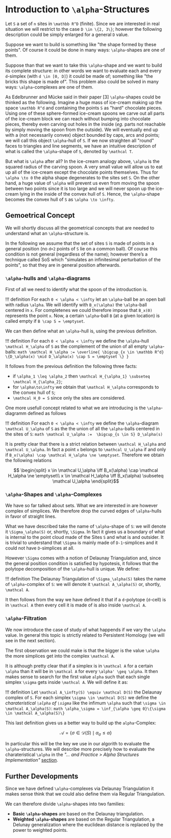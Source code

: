 # Introduction to ``\alpha``-Structures

Let ``S`` a set of ``n`` sites in ``\mathbb R^D`` (finite).
Since we are interested in real situation we will restrict to the case ``D \in \{2, 3\}``; however the following description could be simply enlarged for a general ``D`` value.

Suppose we want to build is something like "the shape formed by these points".
Of course it could be done in many ways: ``\alpha``-shapes are one of them.

Suppose than that we want to take this ``\alpha``-shape and we want to build its complete structure: in other words we want to evaluate each and every ``d``-simplex (with ``d \in [0, D]``) it could be made of; something like "the bricks this shape is made of".
This problem also could be solved in many ways: ``\alpha``-complexes are one of them.

As Edelbrunner and Mücke said in their paper [3] ``\alpha``-shapes could be thinked as the following.
Imagine a huge mass of ice-cream making up the space ``\mathbb R^d`` and containing the points ``S`` as "hard" chocolate pieces. Using one of these sphere-formed ice-cream spoons we carve out all parts of the ice-cream block we can reach without bumping into chocolate pieces, thereby even carving out holes in the inside (*eg.* parts not reachable by simply moving the spoon from the outside). We will eventually end up with a (not necessarily convex) object bounded by caps, arcs and points; we will call this object ``\alpha``-hull of ``S``. If we now straighten all "round" faces to triangles and line segments, we have an intuitive description of what is called the ``\alpha``-shape of ``S``, denoted by ``\mathcal T``.

But what is ``\alpha`` after all? In the ice-cream analogy above, ``\alpha`` is the squared radius of the carving spoon. A very small value will allow us to eat up all of the ice-cream except the chocolate points themselves. Thus for ``\alpha \to 0`` the alpha shape degenerates to the sites set ``S``. On the other hand, a huge value of ``\alpha`` will prevent us even from moving the spoon between two points since it is too large and we will never spoon up the ice-cream lying in the inside of the convex hull of ``S``. Hence, the ``\alpha``-shape becomes the convex hull of ``S`` as ``\alpha \to \infty``.



## Gemoetrical Concept

We will shortly discuss all the geometrical concepts that are needed to understand what an ``\alpha``-structure is.

In the following we assume that the set of sites ``S`` is made of points in a general position (no ``d+2`` points of ``S`` lie on a common ball). Of course this condition is not general (regardless of the name); however there’s a technique called SoS which "simulates an infinitesimal perturbation of the points", so that they are in general position afterwards.



### ``\alpha``-hulls and ``\alpha``-diagrams

First of all we need to identify what the spoon of the introduction is.

!!! definition
    For each ``0 < \alpha < \infty`` let an ``\alpha``-ball be an open ball with radius ``\alpha``.
    We will identify with ``B_x(\alpha)`` the ``\alpha``-ball centered in ``x``.
    For completenes we could therefore impose that ``B_x(0)`` represents the point ``x``.
    Now, a certain ``\alpha``-ball ``B`` (at a given location) is called empty if ``B \cap S = \emptyset``.

We can then define what an ``\alpha``-hull is, using the previous definition.

!!! definition
    For each ``0 < \alpha < \infty`` we define the ``\alpha``-hull ``\mathcal H_\alpha`` of ``S`` as the complement of the union of all empty ``\alpha``-balls:
    ```math
        \mathcal H_\alpha := \overline{ \bigcup_{x \in \mathbb R^d} \{D_\alpha(x) \mid D_\alpha(x) \cap S = \emptyset \} }
    ```


It follows from the previous definition the following three facts:
 - if ``\alpha_1 \leq \alpha_2`` then ``\mathcal H_{\alpha_1} \subseteq \mathcal H_{\alpha_2}``;
 - for ``\alpha\to\infty`` we obtain that ``\mathcal H_\alpha`` corresponds to the convex hull of ``S``;
 - ``\mathcal H_0 = S`` since only the sites are considered.

One more usefull concept related to what we are introducing is the ``\alpha``-diagramm defined as follows

!!! definition
    For each ``0 < \alpha < \infty`` we define the ``\alpha``-diagram ``\mathcal U_\alpha`` of ``S`` as the the union of all the ``\alpha``-balls centered in the sites of ``S``:
    ```math
        \mathcal U_\alpha :=  \bigcup_{s \in S} D_\alpha(s)
    ```

It is pretty clear that there is a strict relation between ``\mathcal H_\alpha`` and ``\mathcal U_\alpha``. In fact a point ``x`` belongs to ``\mathcal U_\alpha`` if and only if ``B_x(\alpha) \cap \mathcal H_\alpha \ne \emptyset``. Therefore we obtain the following relations
```math
	\begin{split}
		x \in \mathcal U_\alpha \iff B_x(\alpha) \cap \mathcal H_\alpha \ne \emptyset\\
		x \in \mathcal H_\alpha \iff B_x(\alpha) \subseteq \mathcal U_\alpha
	\end{split}
```

### ``\alpha``-Shapes and ``\alpha``-Complexes

We have so far talked about sets. What we are interested in are however complex of simplices. We therefore drop the curved edges of ``\alpha``-hulls in favor of straight lines.

What we have described take the name of ``\alpha``-shape of ``S``: we will denote it ``\Sigma_\alpha(S)`` or, shortly, ``\Sigma``. In fact it gives us a boundary of what is internal to the point cloud made of the Sites ``S`` and what is and outsider. It is trivial to understand that ``\Sigma`` is mainly made of ``D-1``-simplices and it could not have ``D``-simplices at all.

However ``\Sigma`` comes with a notion of Delaunay Triangulation and, since the general position condition is satisfied by hypotesis, it follows that the polytope decomposition of the ``\alpha``-hull is unique. We define:

!!! definition
    The Delaunay Triangulation of ``\Sigma_\alpha(S)`` takes the name of ``\alpha``-complex of ``S``: we will denote it ``\mathcal A_\alpha(S)`` or, shortly, ``\mathcal A``.

It then follows from the way we have defined it that if a ``d``-polytope (``d``-cell) is in ``\mathcal A`` then every cell it is made of is also inside ``\mathcal A``.

### ``\alpha``-Filtration

We now introduce the case of study of what happends if we vary the ``\alpha`` value. In general this topic is strictly related to Persistent Homology (we will see in the next section).

The first observation we could make is that the bigger is the value ``\alpha`` the more simplices get into the complex ``\mathcal A``.

It is although pretty clear that if a simplex is in ``\mathcal A`` for a certain ``\alpha`` than it will be in ``\mathcal A`` for every ``\alpha' \geq \alpha``. It then makes sense to search for the first value ``alpha`` such that each single simplex ``\sigma`` gets inside ``\mathcal A``. We will define it as:

!!! definition
    Let ``\mathcal A_\infty(S) \equiv \mathcal D(S)`` the Delaunay complex of ``S``. For each simplex ``\sigma \in \mathcal D(S)`` we define the _charateristical ``\alpha`` of ``\sigma``_ like the infimum ``\alpha`` such that ``\sigma \in \mathcal A_\alpha(S)``:
    ```math
        \alpha_\sigma = \inf_{\alpha \geq 0}\{\sigma \in \mathcal A_\alpha(S)\}
    ```

This last definition gives us a better way to build up the ``alpha``-Complex:
```math
    \mathcal A = \{\sigma \in \mathcal D(S) \mid \alpha_\sigma \leq \alpha\}
```

In particular this will be the key we use in our algorith to evaluate the ``\alpha``-structures.
We will describe more precisely how to evaluate the charateristical ``\alpha`` in the _"... and Practice > Alpha Structures Implementation"_ [section](https://eonofri04.github.io/AlphaShape.jl/alpha-structures-impl/).

## Further Developments

Since we have defined ``\alpha``-complexes via Delaunay Triangulation it makes sense think that we could also define them via Regular Triangulation.

We can therefore divide ``\alpha``-shapes into two families:
 - **Basic ``\alpha``-shapes** are based on the Delaunay triangulation.
 - **Weighted ``\alpha``-shapes** are based on the Regular Triangulation, a Delunay generalization where the euclidean distance is replaced by the power to weighted points.
